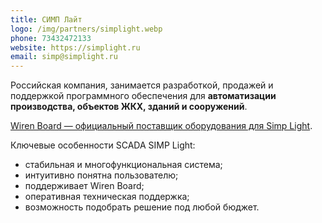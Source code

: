 ```yaml
---
title: СИМП Лайт
logo: /img/partners/simplight.webp
phone: 73432472133
website: https://simplight.ru
email: simp@simplight.ru
---
```


Российская компания, занимается разработкой, продажей и поддержкой программного обеспечения для **автоматизации производства, объектов ЖКХ, зданий и сооружений**.

[Wiren Board — официальный поставщик оборудования для Simp Light](https://simplight.ru/our-partners/).


Ключевые особенности SCADA SIMP Light:
* стабильная и многофункциональная система;
* интуитивно понятна пользователю;
* поддерживает Wiren Board;
* оперативная техническая поддержка;
* возможность подобрать решение под любой бюджет.
